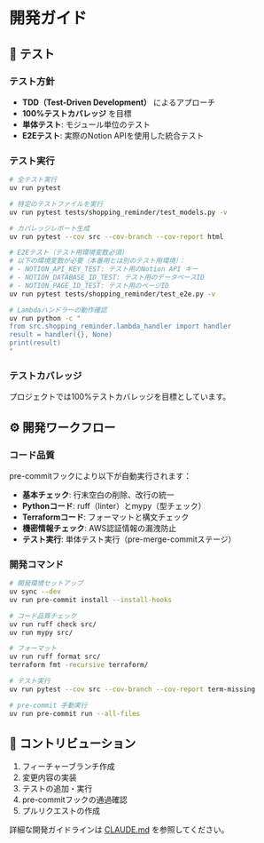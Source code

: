 # 開発ガイド

## 🧪 テスト

### テスト方針

- **TDD（Test-Driven Development）** によるアプローチ
- **100%テストカバレッジ** を目標
- **単体テスト**: モジュール単位のテスト
- **E2Eテスト**: 実際のNotion APIを使用した統合テスト

### テスト実行

```bash
# 全テスト実行
uv run pytest

# 特定のテストファイルを実行
uv run pytest tests/shopping_reminder/test_models.py -v

# カバレッジレポート生成
uv run pytest --cov src --cov-branch --cov-report html

# E2Eテスト（テスト用環境変数必須）
# 以下の環境変数が必要（本番用とは別のテスト用環境）：
# - NOTION_API_KEY_TEST: テスト用のNotion API キー
# - NOTION_DATABASE_ID_TEST: テスト用のデータベースID
# - NOTION_PAGE_ID_TEST: テスト用のページID
uv run pytest tests/shopping_reminder/test_e2e.py -v

# Lambdaハンドラーの動作確認
uv run python -c "
from src.shopping_reminder.lambda_handler import handler
result = handler({}, None)
print(result)
"
```

### テストカバレッジ

プロジェクトでは100%テストカバレッジを目標としています。

## ⚙️ 開発ワークフロー

### コード品質

pre-commitフックにより以下が自動実行されます：

- **基本チェック**: 行末空白の削除、改行の統一
- **Pythonコード**: ruff（linter）とmypy（型チェック）
- **Terraformコード**: フォーマットと構文チェック
- **機密情報チェック**: AWS認証情報の漏洩防止
- **テスト実行**: 単体テスト実行（pre-merge-commitステージ）

### 開発コマンド

```bash
# 開発環境セットアップ
uv sync --dev
uv run pre-commit install --install-hooks

# コード品質チェック
uv run ruff check src/
uv run mypy src/

# フォーマット
uv run ruff format src/
terraform fmt -recursive terraform/

# テスト実行
uv run pytest --cov src --cov-branch --cov-report term-missing

# pre-commit 手動実行
uv run pre-commit run --all-files
```

## 🤝 コントリビューション

1. フィーチャーブランチ作成
2. 変更内容の実装
3. テストの追加・実行
4. pre-commitフックの通過確認
5. プルリクエストの作成

詳細な開発ガイドラインは [CLAUDE.md](../CLAUDE.md) を参照してください。
